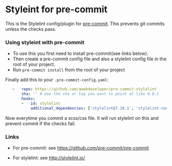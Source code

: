 Styleint for pre-commit
========================

This is the Stylelint config/plugin for [pre-commit](https://github.com/pre-commit/pre-commit). This prevents git commits unless the checks pass. 


### Using styleint with pre-commit

- To use this you first need to install pre-commit(see links below). 
- Then create a pre-commit config file and also a stylelint config file in the root of your project. 
- Run `pre-commit install` from the root of your project

Finally add this to your `.pre-commit-config.yaml`:

```yaml
   -   repo: https://github.com/awebdeveloper/pre-commit-stylelint
       sha: '' # Use the sha or tag you want to point at like 0.0.1
       hooks:
       -   id: stylelint
           additional_dependencies: ['stylelint@7.10.1', 'stylelint-config-standard@16.0.0'] 
 ```
 
 Now everytime you commit a scss/css file. It will run stylelint on this and prevent commit if the checks fail.
 
 ### Links
 - For pre-commit: see https://github.com/pre-commit/pre-commit

 - For stylelint: see http://stylelint.io/


